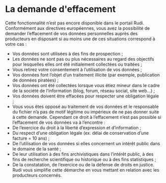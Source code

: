# La demande d'effacement
Cette fonctionnalité n’est pas encore disponible dans le portail Rudi.
Conformément aux directives européennes, vous avez la possibilité de demander l’effacement de vos données personnelles auprès des producteurs en disposant si au moins une de ces situations correspond à votre cas :

* Vos données sont utilisées à des fins de prospection ;
* Les données ne sont pas ou plus nécessaires au regard des objectifs pour lesquelles elles ont été initialement collectées ou traitées ;
* Vous retirez votre consentement à l’utilisation de vos données ;
* Vos données font l’objet d’un traitement illicite (par exemple, publication de données piratées) ;
* Vos données ont été collectées lorsque vous étiez mineur dans le cadre de la société de l’information (blog, forum, réseau social, site web…) ;
* Vos données doivent être effacées pour respecter une obligation légale ;
* Vous vous êtes opposé au traitement de vos données et le responsable du fichier n’a pas de motif légitime ou impérieux de ne pas donner suite à cette demande.
Cependant ce droit à l’effacement n’est pas possible si l’effacement de vos données va à l’encontre :
* De l’exercice du droit à la liberté d’expression et d’information ;
* Du respect d’une obligation légale (ex. délai de conservation d’une facture = 10 ans) ;
* De l’utilisation de vos données si elles concernent un intérêt public dans le domaine de la santé ;
* De leur utilisation à des fins archivistiques dans l’intérêt public, à des fins de recherche scientifique ou historique ou à des fins statistiques ;
* De la constatation, de l’exercice ou de la défense de droits en justice.
Rudi vous simplifie cette démarche en vous mettant en relation avec les producteurs concernés. 
